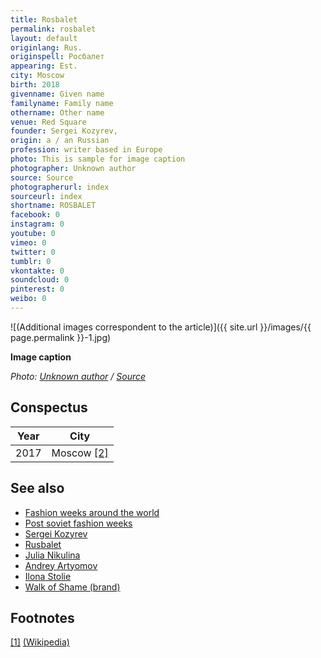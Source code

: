 ```yaml
---
title: Rosbalet
permalink: rosbalet
layout: default
originlang: Rus.
originspell: Росбалет
appearing: Est.
city: Moscow
birth: 2018
givenname: Given name
familyname: Family name
othername: Other name
venue: Red Square
founder: Sergei Kozyrev,
origin: a / an Russian
profession: writer based in Europe
photo: This is sample for image caption
photographer: Unknown author
source: Source
photographerurl: index
sourceurl: index
shortname: ROSBALET
facebook: 0
instagram: 0
youtube: 0
vimeo: 0
twitter: 0
tumblr: 0
vkontakte: 0
soundcloud: 0
pinterest: 0
weibo: 0
---
```


<!---
To edit top block see
icon "Meta Data"
on right menu
Full edit instructions
indexmod.gq/edit
-->

![(Additional images correspondent to the article)]({{ site.url }}/images/{{ page.permalink }}-1.jpg)

**Image caption**

*Photo: [Unknown author](index) / [Source](index)*

## Сonspectus

|Year|City|
|-|-|
|2017|Moscow <span id="a2">[\[2\]](#f2)</span>|

## See also

+ [Fashion weeks around the world](fashion-weeks-around-the-world)
+ [Post soviet fashion weeks](post-soviet-fashion-weeks)
+ [Sergei Kozyrev](kozyrev-sergei)
+ [Rusbalet](rusbalet)
+ [Julia Nikulina](nikulina-julia)
+ [Andrey Artyomov](artyomov-andrey)
+ [Ilona Stolie](Stolie-Ilona)
+ [Walk of Shame (brand)](walk-of-shame-brand)

## Footnotes

[[1]](#a1) <span id="f1"></span> [(Wikipedia)](index)
